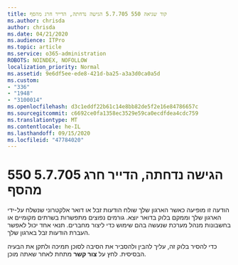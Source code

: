 ```yaml
---
title: קוד שגיאה 550 5.7.705 הגישה נדחתה, הדייר חרג מהסף
ms.author: chrisda
author: chrisda
ms.date: 04/21/2020
ms.audience: ITPro
ms.topic: article
ms.service: o365-administration
ROBOTS: NOINDEX, NOFOLLOW
localization_priority: Normal
ms.assetid: 9e6df5ee-ede8-421d-ba25-a3a3d0ca0a5d
ms.custom:
- "336"
- "1948"
- "3100014"
ms.openlocfilehash: d3c1eddf22b61c14e8bb82de5f2e16e84786657c
ms.sourcegitcommit: c6692ce0fa1358ec3529e59ca0ecdfdea4cdc759
ms.translationtype: MT
ms.contentlocale: he-IL
ms.lasthandoff: 09/15/2020
ms.locfileid: "47784020"
---
```

# <a name="550-57705-access-denied-tenant-has-exceeded-threshold"></a>550 5.7.705 הגישה נדחתה, הדייר חרג מהסף

הודעה זו מופיעה כאשר הארגון שלך שולח הודעות זבל או דואר אלקטרוני שנשלח על-ידי הארגון שלך וממקם בלוק בדואר יוצא.
גורמים נפוצים מתפשרות בשרתים מקומיים או בחשבונות מנהל מערכת שנעשה בהם שימוש כדי ליצור מחברים. תנאי אחד יכול לאפשר העברת הודעות זבל בארגון שלך.

כדי להסיר בלוק זה, עליך להבין ולהסביר את הסיבה לסוכן תמיכה ולתקן את הבעיה הבסיסית.
לחץ על **צור קשר** מתחת לאחר שאתה מוכן.
